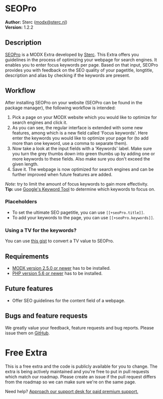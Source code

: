 # SEOPro
**Author:** Sterc (<modx@sterc.nl>)  
**Version:** 1.2.2

## Description
[SEOPro][2] is a MODX Extra developed by [Sterc][1]. This Extra offers you guidelines in the process of optimizing your webpage for search engines. It enables you to enter focus keywords per page. Based on that input, SEOPro provides you with feedback on the SEO quality of your pagetitle, longtitle, description and alias by checking if the keywords are present.

## Workflow
After installing SEOPro on your website (SEOPro can be found in the package manager), the following workflow is intended:

1. Pick a page on your MODX website which you would like to optimize for search engines and click it.
2. As you can see, the regular interface is extended with some new features, among which is a new field called 'Focus keywords'. Here enter the keywords you would like to optimize your page for (to add more than one keyword, use a comma to separate them).
3. Now take a look at the input fields with a 'Keywords' label. Make sure you turn the grey thumbs down into green thumbs up by adding one or more keywords to these fields. Also make sure you don't exceed the given length.
4. Save it. The webpage is now optimized for search engines and can be further improved when future features are added.

*Note:* try to limit the amount of focus keywords to gain more effectivity.  
**Tip:** use [Google's Keyword Tool][3] to determine which keywords to focus on.

### Placeholders
* To set the ultimate SEO pagetitle, you can use `[[+seoPro.title]]`.
* To add your keywords to the page, you can use `[[+seoPro.keywords]]`.

### Using a TV for the keywords?
You can use [this gist][4] to convert a TV value to SEOPro.

## Requirements
* [MODX version 2.5.0 or newer][5] has to be installed.
* [PHP version 5.6 or newer][6] has to be installed.

## Future features
* Offer SEO guidelines for the content field of a webpage.

## Bugs and feature requests
We greatly value your feedback, feature requests and bug reports. Please issue them on [GitHub][7].

[1]: https://www.sterc.nl/en/
[2]: https://www.sterc.nl/en/modx-extras/seopro
[3]: https://adwords.google.com/KeywordPlanner
[4]: https://gist.github.com/frisospeulman/7751607
[5]: https://modx.com/download
[6]: https://secure.php.net/releases/
[7]: https://github.com/Sterc/SEOPro

# Free Extra
This is a free extra and the code is publicly available for you to change. The extra is being actively maintained and you're free to put in pull requests which match our roadmap. Please create an issue if the pull request differs from the roadmap so we can make sure we're on the same page.

Need help? [Approach our support desk for paid premium support.](mailto:service@sterc.com)


